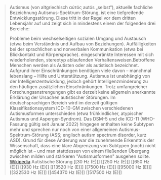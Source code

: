 > Autismus (von altgriechisch αὐτός autós „selbst“), aktuelle fachliche Bezeichnung Autismus-Spektrum-Störung, ist eine tiefgreifende Entwicklungsstörung. Diese tritt in der Regel vor dem dritten Lebensjahr auf und zeigt sich in mindestens einem der folgenden drei Bereiche:
>
> Probleme beim wechselseitigen sozialen Umgang und Austausch (etwa beim Verständnis und Aufbau von Beziehungen).
> Auffälligkeiten bei der sprachlichen und nonverbalen Kommunikation (etwa bei Blickkontakt und Körpersprache).
> eingeschränkte Interessen mit sich wiederholenden, stereotyp ablaufenden Verhaltensweisen.Betroffene Menschen werden als Autisten oder als autistisch bezeichnet. Aufgrund ihrer Einschränkungen benötigen viele davon – manchmal lebenslang – Hilfe und Unterstützung. Autismus ist unabhängig von der Intelligenzentwicklung, jedoch gehört Intelligenzminderung zu den häufigen zusätzlichen Einschränkungen. Trotz umfangreicher Forschungsanstrengungen gibt es derzeit keine allgemein anerkannte Erklärung der Ursachen autistischer Störungen.
> Im deutschsprachigen Bereich wird im derzeit gültigen Klassifikationssystem ICD-10-GM zwischen verschiedenen Autismusformen unterschieden (etwa frühkindlicher, atypischer Autismus und Asperger-Syndrom). Das DSM-5 und die ICD-11 (WHO-Fassung gültig seit Januar 2022) hingegen enthalten keine Subtypen mehr und sprechen nur noch von einer allgemeinen Autismus-Spektrum-Störung (ASS; englisch autism spectrum disorder, kurz ASD). Grund für diese Änderung war die zunehmende Erkenntnis der Wissenschaft, dass eine klare Abgrenzung von Subtypen (noch) nicht möglich ist – und man stattdessen von einem fließenden Übergang zwischen milden und stärkeren "Autismusformen" ausgehen sollte.
> [Wikipedia](https://de.wikipedia.org/wiki/Autismus)
Autistische Störung
[[30 Hz (E)]]
[[250 Hz (E)]]
[[650 Hz (E)]]
[[930 Hz (E)]]
[[13520 Hz (E)]]
[[7500 Hz (E)]]
[[95000 Hz (E)]]
[[322530 Hz (E)]]
[[454370 Hz (E)]]
[[517500 Hz (E)]]